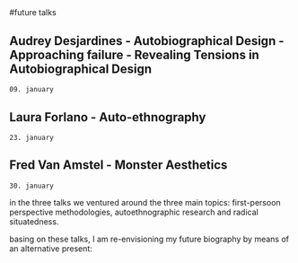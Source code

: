##

#future talks

## Audrey Desjardines - Autobiographical Design - Approaching failure - Revealing Tensions in Autobiographical Design
`09. january`

## Laura Forlano - Auto-ethnography
`23. january`

## Fred Van Amstel - Monster Aesthetics
`30. january`


in the three talks we ventured around the three main topics: first-persoon perspective methodologies, autoethnographic research and radical situatedness.



basing on these talks, I am re-envisioning my future biography by means of an alternative present:






